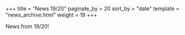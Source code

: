 +++
title = "News 19/20"
paginate_by = 20
sort_by = "date"
template = "news_archive.html"
weight = 19
+++

News from 19/20!

